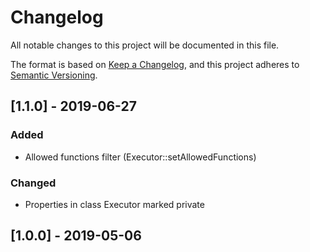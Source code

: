 # Changelog
All notable changes to this project will be documented in this file.

The format is based on [Keep a Changelog](https://keepachangelog.com/en/1.0.0/),
and this project adheres to [Semantic Versioning](https://semver.org/spec/v2.0.0.html).

## [1.1.0] - 2019-06-27

### Added
- Allowed functions filter (Executor::setAllowedFunctions)

### Changed
- Properties in class Executor marked private

## [1.0.0] - 2019-05-06